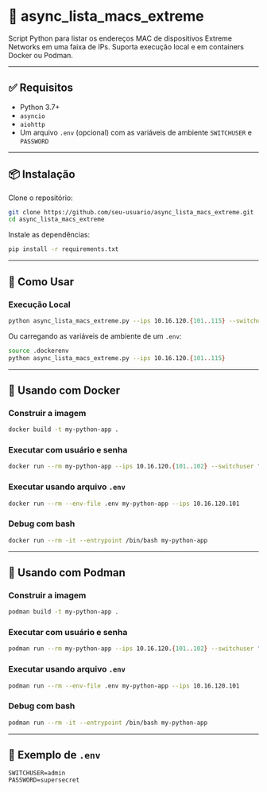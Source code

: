 # 🧠 async_lista_macs_extreme

Script Python para listar os endereços MAC de dispositivos Extreme Networks em uma faixa de IPs. Suporta execução local e em containers Docker ou Podman.

---

## ✅ Requisitos

- Python 3.7+
- `asyncio`
- `aiohttp`
- Um arquivo `.env` (opcional) com as variáveis de ambiente `SWITCHUSER` e `PASSWORD`

---

## 📦 Instalação

Clone o repositório:

```bash
git clone https://github.com/seu-usuario/async_lista_macs_extreme.git
cd async_lista_macs_extreme
```

Instale as dependências:

```bash
pip install -r requirements.txt
```

---

## 🚀 Como Usar

### Execução Local

```bash
python async_lista_macs_extreme.py --ips 10.16.120.{101..115} --switchuser SWITCHUSER --password PASSWORD
```

Ou carregando as variáveis de ambiente de um `.env`:

```bash
source .dockerenv
python async_lista_macs_extreme.py --ips 10.16.120.{101..115}
```

---

## 🐳 Usando com Docker

### Construir a imagem

```bash
docker build -t my-python-app .
```

### Executar com usuário e senha

```bash
docker run --rm my-python-app --ips 10.16.120.{101..102} --switchuser "SWITCHUSER" --password "PASSWORD"
```

### Executar usando arquivo `.env`

```bash
docker run --rm --env-file .env my-python-app --ips 10.16.120.101
```

### Debug com bash

```bash
docker run --rm -it --entrypoint /bin/bash my-python-app
```

---

## 🧪 Usando com Podman

### Construir a imagem

```bash
podman build -t my-python-app .
```

### Executar com usuário e senha

```bash
podman run --rm my-python-app --ips 10.16.120.{101..102} --switchuser "SWITCHUSER" --password "PASSWORD"
```

### Executar usando arquivo `.env`

```bash
podman run --rm --env-file .env my-python-app --ips 10.16.120.101
```

### Debug com bash

```bash
podman run --rm -it --entrypoint /bin/bash my-python-app
```

---

## 🧾 Exemplo de `.env`

```dotenv
SWITCHUSER=admin
PASSWORD=supersecret
```

